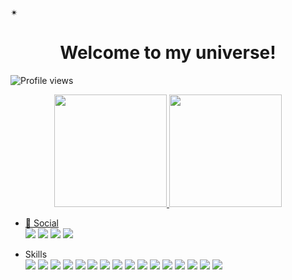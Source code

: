 <p> &#x2734;</p>

</body>
</html>
<div align="center">
 <h1 color="white">Welcome to my universe!</h1>  
 </div>
 
 <p aling="left"> <img src="http://komarev.com/ghpvc/?username=DiogoAMF&color=yellow" alt="Profile views" /></p>

<div align="center">
  <a href="https://github.com/">
  <img height="180em" src="https://github-readme-stats.vercel.app/api?username=DiogoAMF&show_icons=true&theme=vue-dark&include_all_commits=true&count_private=true"/>
  <img height="180em" src="https://github-readme-stats.vercel.app/api/top-langs/?username=DiogoAMF&layout=compact&langs_count=7&theme=vue-dark"/>
</div>
  
<div align="center">
 
  
</div>
  
 - 👨 Social <div>
  <a href="https://www.linkedin.com/in/diogo-fernandes-427853251/" target="_blank"><img src="https://img.shields.io/badge/-LinkedIn-%230077B5?style=for-the-badge&logo=linkedin&logoColor=white" target="_blank"></a>
  <a href="https://www.instagram.com/diogof.sep/" target="_blank"><img src="https://img.shields.io/badge/-Instagram-%23E4405F?style=for-the-badge&logo=instagram&logoColor=white" target="_blank"></a>
  <a href="https://twitter.com/diogof_sep" target="_blank"><img src="https://img.shields.io/badge/Twitter-1DA1F2?style=for-the-badge&logo=twitter&logoColor=white" target="_blank"></a>
  <a href= "mailto: diogof.sep@hotmail.com" target="_blank"><img src="https://img.shields.io/badge/Gmail-D14836?style=for-the-badge&logo=gmail&logoColor=white" target="_blank"></a>
</div>
  
 - Skills <div><a target="_blank"><img src="https://img.shields.io/badge/HTML5-E34F26?style=for-the-badge&logo=html5&logoColor=white" target="_blank"></a>
  <a  target="_blank"><img src="https://img.shields.io/badge/CSS3-1572B6?style=for-the-badge&logo=css3&logoColor=white" target="_blank"></a>
  <a target="_blank"><img src="https://img.shields.io/badge/Sass-CC6699?style=for-the-badge&logo=sass&logoColor=white" target="_blank"></a>
  <a target="_blank"><img src="https://img.shields.io/badge/JavaScript-F7DF1E?style=for-the-badge&logo=javascript&logoColor=black" target="_blank"></a>
  <a target="_blank"><img src="https://img.shields.io/badge/React-20232A?style=for-the-badge&logo=react&logoColor=61DAFB" target="_blank"></a>
  <a target="_blank"><img src="https://img.shields.io/badge/Vue%20js-35495E?style=for-the-badge&logo=vuedotjs&logoColor=4FC08D" target="_blank"></a>
  <a target="_blank"><img src="https://img.shields.io/badge/jQuery-0769AD?style=for-the-badge&logo=jquery&logoColor=white" target="_blank"></a>
  <a target="_blank"><img src="https://img.shields.io/badge/Bootstrap-563D7C?style=for-the-badge&logo=bootstrap&logoColor=white" target="_blank"></a>
  <a target="_blank"><img src="https://img.shields.io/badge/Redux-593D88?style=for-the-badge&logo=redux&logoColor=white" target="_blank"></a>
  <a target="_blank"><img src="https://img.shields.io/badge/Cypress-17202C?style=for-the-badge&logo=cypress&logoColor=white" target="_blank"></a>
  <a target="_blank"><img src="https://img.shields.io/badge/Node.js-43853D?style=for-the-badge&logo=node.js&logoColor=white" target="_blank"></a>
  <a target="_blank"><img src="https://img.shields.io/badge/GIT-E44C30?style=for-the-badge&logo=git&logoColor=white" target="_blank"></a>
  <a target="_blank"><img src="https://img.shields.io/badge/Figma-F24E1E?style=for-the-badge&logo=figma&logoColor=white" target="_blank"></a>
  <a target="_blank"><img src="https://img.shields.io/badge/ChatGPT-74aa9c?style=for-the-badge&logo=openai&logoColor=white" target="_blank"></a>
  <a target="_blank"><img src="https://img.shields.io/badge/Notion-000000?style=for-the-badge&logo=notion&logoColor=white" target="_blank"></a>
  <a target="_blank"><img src="https://img.shields.io/badge/VSCode-0078D4?style=for-the-badge&logo=visual%20studio%20code&logoColor=white" target="_blank"></a>
 </div>
 
